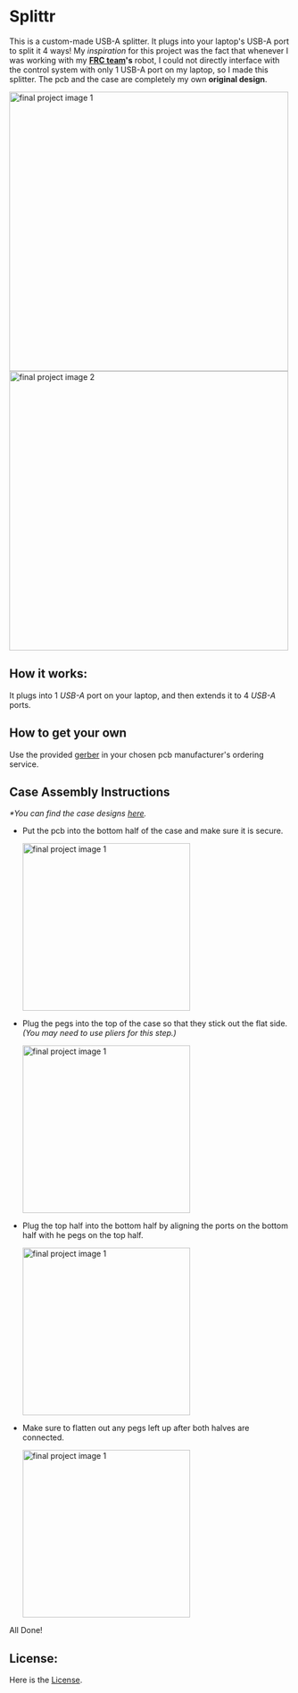 # Splittr
This is a custom-made USB-A splitter. It plugs into your laptop's USB-A port to split it 4 ways! My _inspiration_ for this project was the fact that whenever I was working with my **[FRC team](https://github.com/FRC1360)'s** robot, I could not directly interface with the control system with only 1 USB-A port on my laptop, so I made this splitter. The pcb and the case are completely my own **original design**. 

<img alt="final project image 1" src="https://github.com/MadRobin13/Assets/blob/bea3034c0e54342aec57cb71c0231dbd736cb0a9/Splittr/IMG_2574.png" width="500px" height="auto"> <img alt="final project image 2" src="https://github.com/MadRobin13/Assets/blob/bea3034c0e54342aec57cb71c0231dbd736cb0a9/Splittr/IMG_2573.png" width="500px" height="auto">

## How it works:

It plugs into 1 _USB-A_ port on your laptop, and then extends it to 4 _USB-A_ ports.

## How to get your own

Use the provided [gerber](Gerber.zip) in your chosen pcb manufacturer's ordering service.

## Case Assembly Instructions

_*You can find the case designs [here](https://www.printables.com/model/1052161-4-way-usb-a-splitter)._

- Put the pcb into the bottom half of the case and make sure it is secure.
  
  <img alt="final project image 1" src="https://github.com/MadRobin13/Assets/blob/bea3034c0e54342aec57cb71c0231dbd736cb0a9/Splittr/IMG_2572.png" width="300px" height="auto">
- Plug the pegs into the top of the case so that they stick out the flat side. _(You may need to use pliers for this step.)_

  <img alt="final project image 1" src="https://github.com/MadRobin13/Assets/blob/bea3034c0e54342aec57cb71c0231dbd736cb0a9/Splittr/IMG_2590.png" width="300px" height="auto">
- Plug the top half into the bottom half by aligning the ports on the bottom half with he pegs on the top half.

  <img alt="final project image 1" src="https://github.com/MadRobin13/Assets/blob/bea3034c0e54342aec57cb71c0231dbd736cb0a9/Splittr/IMG_2591.png" width="300px" height="auto">

- Make sure to flatten out any pegs left up after both halves are connected.

  <img alt="final project image 1" src="https://github.com/MadRobin13/Assets/blob/bea3034c0e54342aec57cb71c0231dbd736cb0a9/Splittr/IMG_2592.png" width="300px" height="auto">

All Done!

## License:
Here is the [License](LICENSE).
